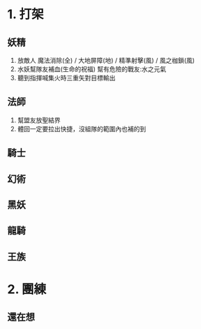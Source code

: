 # 1. 打架

## 妖精
1. 放敵人 魔法消除(全) / 大地屏障(地) / 精準射擊(風) / 風之枷鎖(風)
2. 水妖幫隊友補血(生命的祝福) 幫有危險的戰友:水之元氣
3. 聽到指揮喊集火時三重矢對目標輸出

## 法師
1. 幫盟友放聖結界
2. 體回一定要拉出快捷，沒組隊的範圍內也補的到

## 騎士

## 幻術

## 黑妖

## 龍騎

## 王族

# 2. 團練
## 還在想
